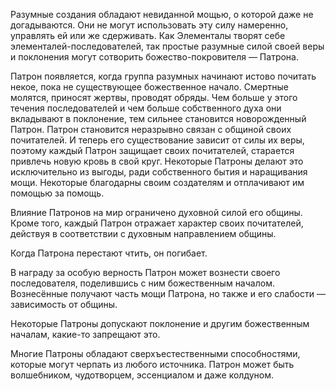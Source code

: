Разумные создания обладают невиданной мощью, о которой даже не догадываются. Они не могут использовать эту силу намеренно, управлять ей или же сдерживать. Как Элементалы творят себе элементалей-последователей, так простые разумные силой своей веры и поклонения могут сотворить божество-покровителя — Патрона.
 
Патрон появляется, когда группа разумных начинают истово почитать некое, пока не существующее божественное начало. Смертные молятся, приносят жертвы, проводят обряды. Чем больше у этого течения последователей и чем больше собственного духа они вкладывают в поклонение, тем сильнее становится новорожденный Патрон. Патрон становится неразрывно связан с общиной своих почитателей. И теперь его существование зависит от силы их веры, поэтому каждый Патрон защищает своих почитателей, старается привлечь новую кровь в свой круг. Некоторые Патроны делают это исключительно из выгоды, ради собственного бытия и наращивания мощи. Некоторые благодарны своим создателям и отплачивают им помощью за помощь.
 
Влияние Патронов на мир ограничено духовной силой его общины. Кроме того, каждый Патрон отражает характер своих почитателей, действуя в соответствии с духовным направлением общины.
 
Когда Патрона перестают чтить, он погибает.
 
В награду за особую верность Патрон может вознести своего последователя, поделившись с ним божественным началом. Вознесённые получают часть мощи Патрона, но также и его слабости — зависимость от общины.
 
Некоторые Патроны допускают поклонение и другим божественным началам, какие-то запрещают это.

Многие Патроны обладают сверхъестественными способностями, которые могут черпать из любого источника. Патрон может быть волшебником, чудотворцем, эссенциалом и даже колдуном.